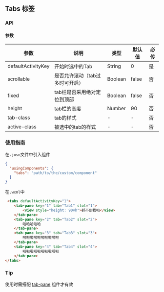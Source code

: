 ## Tabs 标签

### API

#### 参数
| 参数       | 说明      | 类型       | 默认值       | 必传      |
|-----------|-----------|-----------|-------------|-------------|
| defaultActivityKey | 开始时选中的Tab | String | 0 | 是 |
| scrollable | 是否允许滚动（tab过多时可开启） | Boolean | false | 否 |
| fixed | tab栏是否采用绝对定位到顶部 | Boolean | false | 否 |
| height | tab栏的高度 | Number | 90 | 否 |
| tab-class | tab的样式 | - | - | 否 |
| active-class | 被选中的tab的样式 | - | - | 否 |

### 使用指南
在`.josn`文件中引入组件
```json
{
  "usingComponents": {
    "tabs": "path/to/the/custom/component"
  }
}
```
在`.wxml`中
```html
 <tabs defaultActivityKey="1">
    <tab-pane key="1" tab="Tab1" slot="1">
        <view style="height: 90vh">抓不到我吧</view>
    </tab-pane>
    <tab-pane key="2" tab="Tab2" slot="2">
        哈哈哈哈哈
    </tab-pane>
    <tab-pane key="3" tab="Tab3" slot="3">
        啦啦啦啦啦啦啦啦啦啦
    </tab-pane>
    <tab-pane key="4" tab="Tab4" slot="4">
        啦啦啦啦啦啦啦啦啦啦
    </tab-pane>
</tabs>
```

### Tip
使用时需搭配 [tab-pane](https://github.com/wya-team/wya-mc/blob/master/components/utils/tab-pane/READNME.md) 组件才有效